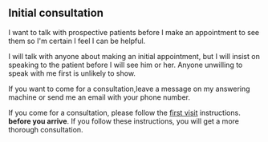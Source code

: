 ## Initial consultation
I want to talk with prospective patients before I make an appointment to see them so I'm certain I feel I can be helpful.

I will talk with anyone about making an initial appointment, but I will insist on speaking to the patient before I will see him or her. Anyone unwilling to speak with me first is unlikely to show.

If you want to come for a consultation,leave a message on my answering machine or send me an email with your phone number.

If you come for a consultation, please follow the [first visit](../policies/firstVisit.md) instructions. **before you arrive**. If you follow these instructions, you will get a more thorough consultation.

